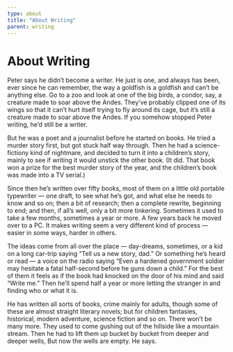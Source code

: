 ```yaml
---
type: about
title: "About Writing"
parent: writing
---
```


About Writing
=============

Peter says he didn’t become a writer. He just is one, and always has been,
ever since he can remember, the way a goldfish is a goldfish and can’t be
anything else. Go to a zoo and look at one of the big birds, a condor, say, a
creature made to soar above the Andes. They’ve probably clipped one of its
wings so that it can’t hurt itself trying to fly around its cage, but it’s
still a creature made to soar above the Andes. If you somehow stopped Peter
writing, he’d still be a writer.

But he was a poet and a journalist before he started on books. He tried a
murder story first, but got stuck half way through. Then he had a
science-fictiony kind of nightmare, and decided to turn it into a children’s
story, mainly to see if writing it would unstick the other book. (It did. That
book won a prize for the best murder story of the year, and the children’s
book was made into a TV serial.)

Since then he’s written over fifty books, most of them on a little old
portable typewriter — one draft, to see what he’s got, and what else he needs
to know and so on; then a bit of research; then a complete rewrite, beginning
to end; and then, if all’s well, only a bit more tinkering. Sometimes it used
to take a few months, sometimes a year or more. A few years back he moved over
to a PC. It makes writing seem a very different kind of process — easier in
some ways, harder in others.

The ideas come from all over the place — day-dreams, sometimes, or a kid on a
long car-trip saying “Tell us a new story, dad.” Or something he’s heard or
read — a voice on the radio saying “Even a hardened government soldier may
hesitate a fatal half-second before he guns down a child.” For the best of
them it feels as if the book had knocked on the door of his mind and said
“Write me.” Then he’ll spend half a year or more letting the stranger in and
finding who or what it is.

He has written all sorts of books, crime mainly for adults, though some of
these are almost straight literary novels; but for children fantasies,
historical, modern adventure, science fiction and so on.  There won’t be many
more.  They used to come gushing out of the hillside like a mountain stream.
Then he had to lift them up bucket by bucket from deeper and deeper wells,
But now the wells are empty.  He says.
